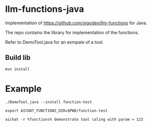 # llm-functions-java

Implementation of https://github.com/sigoden/llm-functions for Java.

The repo contains the library for implementation of the functions.

Refer to DemoTool.java for an exmpale of a tool.

## Build lib

```
mvn install
```


# Example

```
./DemoTool.java --install function-test

export AICHAT_FUNCTIONS_DIR=$PWD/function-test

aichat -r %functions% demonstrate tool caling with param = 123
```
